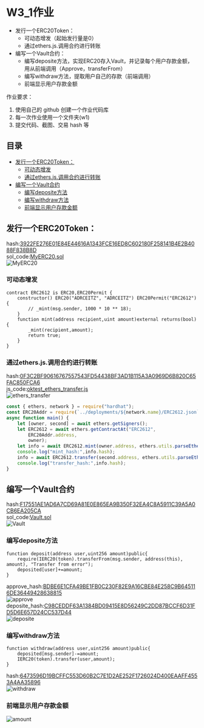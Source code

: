 # W3_1作业
* 发⾏⼀个ERC20Token：
  * 可动态增发（起始发⾏量是0）
  * 通过ethers.js.调⽤合约进⾏转账
* 编写⼀个Vault合约：
  * 编写deposite⽅法，实现ERC20存⼊Vault，并记录每个⽤户存款⾦额，⽤从前端调⽤（Approve，transferFrom）
  * 编写withdraw⽅法，提取⽤户⾃⼰的存款（前端调⽤）
  * 前端显示⽤户存款⾦额

作业要求：
1. 使用自己的 github 创建一个作业代码库
2. 每一次作业使用一个文件夹(w1) 
3. 提交代码、截图、交易 hash 等

## 目录
* [发⾏⼀个ERC20Token：](#发⾏⼀个ERC20Token：)
    * [可动态增发](#可动态增发)
    * [通过ethers.js.调⽤合约进⾏转账](#通过ethers.js.调⽤合约进⾏转账)
* [编写⼀个Vault合约](#编写⼀个Vault合约) 
    * [编写deposite⽅法](#编写deposite⽅法)
    * [编写withdraw⽅法](#编写withdraw⽅法)
    * [前端显示⽤户存款⾦额](#前端显示⽤户存款⾦额)

## 发⾏⼀个ERC20Token：
hash:[3922FE276E01E84E44616A1343FCE16ED8C602180F258141B4E2B4088F838B8D](https://www.oklink.com/zh-cn/oec-test/tx/3922FE276E01E84E44616A1343FCE16ED8C602180F258141B4E2B4088F838B8D)  
sol_code:[MyERC20.sol](/W3-1/DATA/w3_code/contracts/ERC2612.sol)  
![MyERC20](/W3-1/DATA/picture/ERC2612.png)  
### 可动态增发
```solidity
contract ERC2612 is ERC20,ERC20Permit {
    constructor() ERC20("ADRCEITZ", "ADRCEITZ") ERC20Permit("ERC2612") {
        // _mint(msg.sender, 1000 * 10 ** 18);
    }
    function mint(address recipient,uint amount)external returns(bool){
        _mint(recipient,amount);
        return true;
    }
}
```
### 通过ethers.js.调⽤合约进⾏转账
hash:[0F3C2BF90616767557543FD54438BF3AD1B115A3A0969D6B820C65FAC850FCA6](https://www.oklink.com/zh-cn/oec-test/tx/0F3C2BF90616767557543FD54438BF3AD1B115A3A0969D6B820C65FAC850FCA6)  
js_code:[oktest_ethers_transfer.js](/W3-1/DATA/w3_code/scripts/oktest_ethers_transfer.js)  
![ethers_transfer](/W3-1/DATA/picture/ethers_transfer.png)  
```JavaScript
const { ethers, network } = require("hardhat");
const ERC20Addr = require(`../deployments/${network.name}/ERC2612.json`)
async function main() {
    let [owner, second] = await ethers.getSigners();
    let ERC2612 = await ethers.getContractAt("ERC2612",
        ERC20Addr.address,
        owner);
    let info = await ERC2612.mint(owner.address, ethers.utils.parseEther("100"));
    console.log("mint_hash:",info.hash);
    info = await ERC2612.transfer(second.address, ethers.utils.parseEther("10"));
    console.log("transfer_hash:",info.hash);
}
```

## 编写⼀个Vault合约
hash:[F17551AE1AD6A7CD69A81E0E865EA9B350F32EA4C8A5911C39A5A0CB6EA205CA](https://www.oklink.com/zh-cn/oec-test/tx/F17551AE1AD6A7CD69A81E0E865EA9B350F32EA4C8A5911C39A5A0CB6EA205CA)  
sol_code:[Vault.sol](/W3-1/DATA/w3_code/contracts/Vault.sol)  
![Vault](/W3-1/DATA/picture/Vault.png)  
### 编写deposite⽅法
```solidity
function deposit(address user,uint256 amount)public{
    require(IERC20(token).transferFrom(msg.sender, address(this), amount), "Transfer from error");
    deposited[user]+=amount;
}
```
approve_hash:[BDBE6E1CFA49BE1FB0C230F82E9A16CBE84E258C9B645116DE36449428638815](https://www.oklink.com/zh-cn/oec-test/tx/BDBE6E1CFA49BE1FB0C230F82E9A16CBE84E258C9B645116DE36449428638815)  
![approve](/W3-1/DATA/picture/approve.png)  
deposite_hash:[C98CEDDF63A1384BD09415E8D56249C2DD87BCCF6D31FD5D6E657D24CC537D44](https://www.oklink.com/zh-cn/oec-test/tx/C98CEDDF63A1384BD09415E8D56249C2DD87BCCF6D31FD5D6E657D24CC537D44)  
![deposite](/W3-1/DATA/picture/deposite.png)  
### 编写withdraw⽅法
```solidity
function withdraw(address user,uint256 amount)public{
    deposited[msg.sender]-=amount;
    IERC20(token).transfer(user,amount);
}
```
hash:[6473596D19BCFFC553D60B2C7E1D2AE252F1726024D400EAAFF4553A4AA35896](https://www.oklink.com/zh-cn/oec-test/tx/6473596D19BCFFC553D60B2C7E1D2AE252F1726024D400EAAFF4553A4AA35896)  
![withdraw](/W3-1/DATA/picture/withdraw.png)
### 前端显示⽤户存款⾦额
![amount](/W3-1/DATA/picture/amount.png)